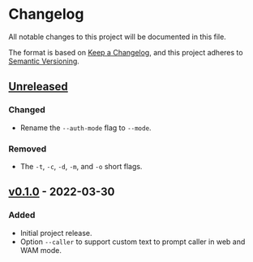 # Changelog
All notable changes to this project will be documented in this file.

The format is based on [Keep a Changelog](https://keepachangelog.com/en/1.0.0/),
and this project adheres to [Semantic Versioning](https://semver.org/spec/v2.0.0.html).

## [Unreleased]
### Changed
- Rename the `--auth-mode` flag to `--mode`.

### Removed
- The `-t`, `-c`, `-d`, `-m`, and `-o` short flags.

## [v0.1.0] - 2022-03-30
### Added
- Initial project release.
- Option `--caller` to support custom text to prompt caller in web and WAM mode.

[Unreleased]: https://github.com/AzureAD/microsoft-authentication-cli/compare/v0.1.0...HEAD
[v0.1.0]: https://github.com/AzureAD/microsoft-authentication-cli/releases/tag/v0.1.0